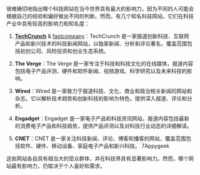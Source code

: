 很难确切地指出哪个科技网站在当今世界具有最大的影响力，因为不同的人可能会根据自己的经验和偏好做出不同的判断。然而，有几个知名科技网站，它们在科技产业中具有较高的影响力和知名度：

1.  [**TechCrunch**](https://techcrunch.com/) & [fastcompany](https://www.fastcompany.com/)：TechCrunch 是一家报道创新科技、互联网产品和新兴技术的科技新闻网站，以独家新闻、分析和评论著名，覆盖范围包括初创公司、风险投资和创业生态系统。
    
2.  **The Verge**：The Verge 是一家专注于科技和科技文化的在线媒体，报道内容包括电子产品评测、硬件和软件新闻、视频游戏、科学研究以及未来科技的影响。
    
3.  **Wired**：Wired 是一家致力于报道科技、文化、商业和政治相关新闻的网站和杂志。它以解析技术趋势和创新科技的影响为特色，提供深入报道、评论和分析。

    
5.  **Engadget**：Engadget 是一家电子产品和科技资讯网站，报道内容包括最新的消费电子产品和科技趋势，提供产品评测以及对科技行业动态的详细解读。
    
6.  **CNET**：CNET 是一家关注科技新闻、评论、博客和播客的网站，覆盖范围包括软件、硬件、移动设备、家庭电子产品和新兴科技。
7Appygeek

这些网站各自具有相当大的受众群体，并在科技界具有显著影响力。然而，哪个网站最有影响力，仍取决于个人喜好和需求。